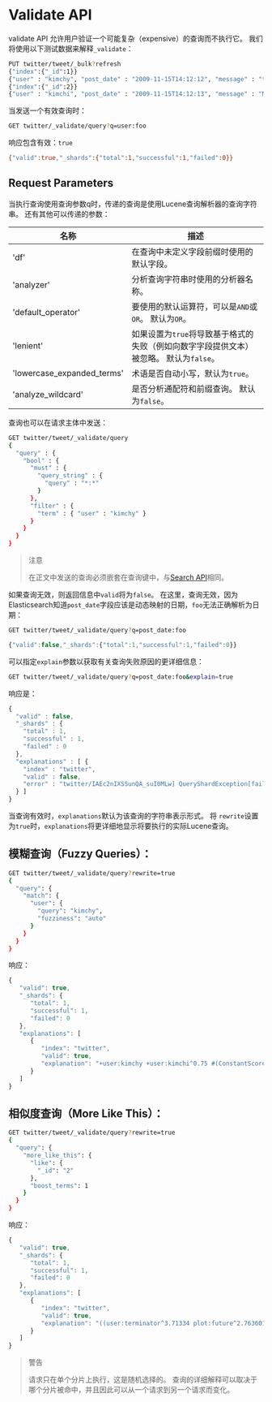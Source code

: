 # Validate API

validate API 允许用户验证一个可能复杂（expensive）的查询而不执行它。 我们将使用以下测试数据来解释`_validate`：

```bash
PUT twitter/tweet/_bulk?refresh
{"index":{"_id":1}}
{"user" : "kimchy", "post_date" : "2009-11-15T14:12:12", "message" : "trying out Elasticsearch"}
{"index":{"_id":2}}
{"user" : "kimchi", "post_date" : "2009-11-15T14:12:13", "message" : "My username is similar to @kimchy!"}
```

当发送一个有效查询时：

```bash
GET twitter/_validate/query?q=user:foo
```

响应包含有效：`true`

```bash
{"valid":true,"_shards":{"total":1,"successful":1,"failed":0}}
```

## Request Parameters

当执行查询使用查询参数q时，传递的查询是使用Lucene查询解析器的查询字符串。 还有其他可以传递的参数：

名称   | 描述
-----|------
'df' | 在查询中未定义字段前缀时使用的默认字段。
'analyzer' | 分析查询字符串时使用的分析器名称。
'default_operator' | 要使用的默认运算符，可以是`AND`或`OR`。 默认为`OR`。
'lenient' | 如果设置为`true`将导致基于格式的失败（例如向数字字段提供文本）被忽略。 默认为`false`。
'lowercase_expanded_terms' | 术语是否自动小写，默认为`true`。
'analyze_wildcard' | 是否分析通配符和前缀查询。 默认为`false`。


查询也可以在请求主体中发送：

```bash
GET twitter/tweet/_validate/query
{
  "query" : {
    "bool" : {
      "must" : {
        "query_string" : {
          "query" : "*:*"
        }
      },
      "filter" : {
        "term" : { "user" : "kimchy" }
      }
    }
  }
}
```

> 注意
>
> 在正文中发送的查询必须嵌套在查询键中，与[Search API](../Search_APIs/Search.md)相同。

如果查询无效，则返回信息中`valid`将为`false`。 在这里，查询无效，因为 Elasticsearch知道`post_date`字段应该是动态映射的日期，`foo`无法正确解析为日期：

```bash
GET twitter/tweet/_validate/query?q=post_date:foo
```
 
 ```js
{"valid":false,"_shards":{"total":1,"successful":1,"failed":0}}
```

可以指定`explain`参数以获取有关查询失败原因的更详细信息：

```bash
GET twitter/tweet/_validate/query?q=post_date:foo&explain=true
```

响应是：

```js
{
  "valid" : false,
  "_shards" : {
    "total" : 1,
    "successful" : 1,
    "failed" : 0
  },
  "explanations" : [ {
    "index" : "twitter",
    "valid" : false,
    "error" : "twitter/IAEc2nIXSSunQA_suI0MLw] QueryShardException[failed to create query:...failed to parse date field [foo]"
  } ]
}
```

当查询有效时，`explanations`默认为该查询的字符串表示形式。 将 `rewrite`设置为`true`时，`explanations`将更详细地显示将要执行的实际Lucene查询。

## 模糊查询（Fuzzy Queries）：

```bash
GET twitter/tweet/_validate/query?rewrite=true
{
  "query": {
    "match": {
      "user": {
        "query": "kimchy",
        "fuzziness": "auto"
      }
    }
  }
}
```

响应：

```js
{
   "valid": true,
   "_shards": {
      "total": 1,
      "successful": 1,
      "failed": 0
   },
   "explanations": [
      {
         "index": "twitter",
         "valid": true,
         "explanation": "+user:kimchy +user:kimchi^0.75 #(ConstantScore(_type:tweet))^0.0"
      }
   ]
}
```

## 相似度查询（More Like This）：

```bash
GET twitter/tweet/_validate/query?rewrite=true
{
  "query": {
    "more_like_this": {
      "like": {
        "_id": "2"
      },
      "boost_terms": 1
    }
  }
}
```

响应：

```js
{
   "valid": true,
   "_shards": {
      "total": 1,
      "successful": 1,
      "failed": 0
   },
   "explanations": [
      {
         "index": "twitter",
         "valid": true,
         "explanation": "((user:terminator^3.71334 plot:future^2.763601 plot:human^2.8415773 plot:sarah^3.4193945 plot:kyle^3.8244398 plot:cyborg^3.9177752 plot:connor^4.040236 plot:reese^4.7133346 ... )~6) -ConstantScore(_uid:tweet#2)) #(ConstantScore(_type:tweet))^0.0"
      }
   ]
}
```

> 警告
>
> 请求只在单个分片上执行，这是随机选择的。 查询的详细解释可以取决于哪个分片被命中，并且因此可以从一个请求到另一个请求而变化。